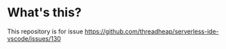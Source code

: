 # What's this?

This repository is for issue https://github.com/threadheap/serverless-ide-vscode/issues/130
